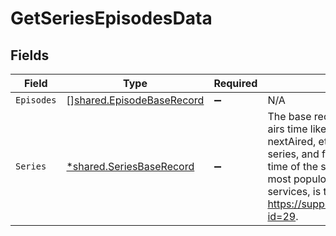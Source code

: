 # GetSeriesEpisodesData


## Fields

| Field                                                                                                                                                                                                                                                                                                                          | Type                                                                                                                                                                                                                                                                                                                           | Required                                                                                                                                                                                                                                                                                                                       | Description                                                                                                                                                                                                                                                                                                                    |
| ------------------------------------------------------------------------------------------------------------------------------------------------------------------------------------------------------------------------------------------------------------------------------------------------------------------------------ | ------------------------------------------------------------------------------------------------------------------------------------------------------------------------------------------------------------------------------------------------------------------------------------------------------------------------------ | ------------------------------------------------------------------------------------------------------------------------------------------------------------------------------------------------------------------------------------------------------------------------------------------------------------------------------ | ------------------------------------------------------------------------------------------------------------------------------------------------------------------------------------------------------------------------------------------------------------------------------------------------------------------------------ |
| `Episodes`                                                                                                                                                                                                                                                                                                                     | [][shared.EpisodeBaseRecord](../../models/shared/episodebaserecord.md)                                                                                                                                                                                                                                                         | :heavy_minus_sign:                                                                                                                                                                                                                                                                                                             | N/A                                                                                                                                                                                                                                                                                                                            |
| `Series`                                                                                                                                                                                                                                                                                                                       | [*shared.SeriesBaseRecord](../../models/shared/seriesbaserecord.md)                                                                                                                                                                                                                                                            | :heavy_minus_sign:                                                                                                                                                                                                                                                                                                             | The base record for a series. All series airs time like firstAired, lastAired, nextAired, etc. are in US EST for US series, and for all non-US series, the time of the showâ€™s country capital or most populous city. For streaming services, is the official release time. See https://support.thetvdb.com/kb/faq.php?id=29. |